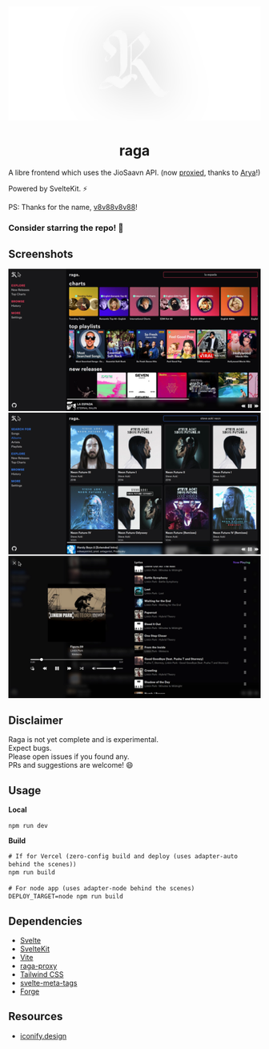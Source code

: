 ![banner](assets/banner.webp)

<h1 align="center">raga</h1>

A libre frontend which uses the JioSaavn API. (now [proxied](https://codeberg.org/aryak/raga-proxy), thanks to [Arya](aryak.me)!)

Powered by SvelteKit. ⚡

PS: Thanks for the name, [v8v88v8v88](https://github.com/v8v88v8v88)!

### **Consider starring the repo!** 🌟

## Screenshots

![one](assets/1.webp)
![two](assets/2.webp)
![three](assets/3.webp)

## Disclaimer

Raga is not yet complete and is experimental.  
Expect bugs.  
Please open issues if you found any.  
PRs and suggestions are welcome! 😄

## Usage

**Local**

`npm run dev`

**Build**

```
# If for Vercel (zero-config build and deploy (uses adapter-auto behind the scenes))
npm run build

# For node app (uses adapter-node behind the scenes)
DEPLOY_TARGET=node npm run build
```

## Dependencies

- [Svelte](https://svelte.dev)
- [SvelteKit](https://kit.svelte.dev)
- [Vite](https://vitejs.dev)
- [raga-proxy](https://codeberg.org/aryak/raga-proxy)
- [Tailwind CSS](https://tailwindcss.com)
- [svelte-meta-tags](https://github.com/oekazuma/svelte-meta-tags)
- [Forge](https://github.com/digitalbazaar/forge)

## Resources

- [iconify.design](https://icon-sets.iconify.design)